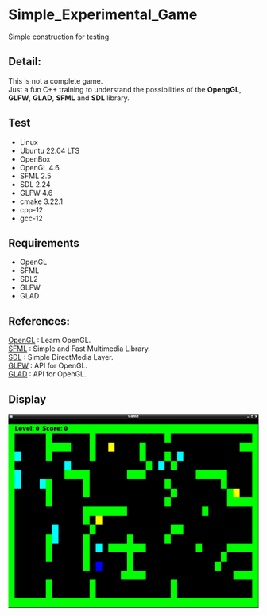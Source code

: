 # Simple_Experimental_Game

Simple construction for testing.<br>

## Detail:

This is not a complete game.<br>
Just a fun C++ training to understand the possibilities of the <b>OpengGL</b>, <b>GLFW</b>, <b>GLAD</b>, <b>SFML</b> and <b>SDL</b>  library.<br>

## Test

 - Linux
 - Ubuntu 22.04 LTS
 - OpenBox
 - OpenGL 4.6
 - SFML 2.5
 - SDL 2.24
 - GLFW 4.6
 - cmake 3.22.1
 - cpp-12
 - gcc-12

## Requirements

- OpenGL
- SFML
- SDL2
- GLFW
- GLAD

## References:

[OpenGL](https://learnopengl.com/) : Learn OpenGL.<br>
[SFML](https://www.sfml-dev.org/) : Simple and Fast Multimedia Library.<br>
[SDL](https://www.libsdl.org/) : Simple DirectMedia Layer.<br>
[GLFW](https://www.glfw.org/) : API for OpenGL.<br>
[GLAD](https://github.com/Dav1dde/glad) : API for OpenGL.<br>

## Display

![Display](https://github.com/jpenrici/Simple_Experimental_Game/blob/main/display/sfml_display.png)
